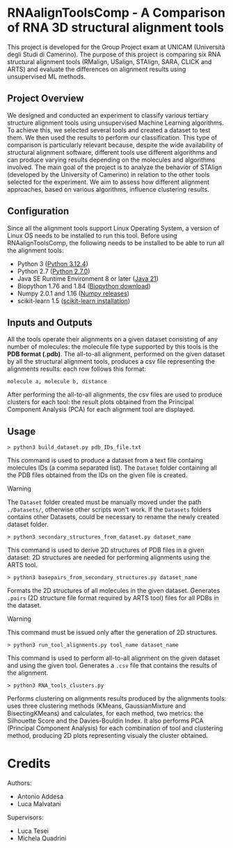 # RNAalignToolsComp - A Comparison of RNA 3D structural alignment tools

This project is developed for the Group Project exam at UNICAM (Università degli Studi di Camerino). The purpose of this project is comparing six RNA structural alignment tools (RMalign, USalign, STAlign, SARA, CLICK and ARTS) and evaluate the differences on alignment results using unsupervised ML methods.

## Project Overview

We designed and conducted an experiment to classify various tertiary structure alignment tools using unsupervised Machine Learning algorithms. To achieve this, we selected several tools and created a dataset to test them. We then used the results to perform our classification. This type of comparison is particularly relevant because, despite the wide availability of structural alignment software, different tools use different algorithms and can produce varying results depending on the molecules and algorithms involved. The main goal of the project is to analyze the behavior of STAlign (developed by the University of Camerino) in relation to the other tools selected for the experiment. We aim to assess how different alignment approaches, based on various algorithms, influence clustering results.

## Configuration

Since all the alignment tools support Linux Operating System, a version of Linux OS needs to be installed to run this tool.
Before using RNAalignToolsComp, the following needs to be installed to be able to run all the alignment tools:

- Python 3 ([Python 3.12.4](https://www.python.org/downloads/release/python-3124/))
- Python 2.7 ([Python 2.7.0](https://www.python.org/download/releases/2.7/))
- Java SE Runtime Environment 8 or later ([Java 21](https://www.oracle.com/it/java/technologies/downloads/#java21))
- Biopython 1.76 and 1.84 ([Biopython download](https://biopython.org/wiki/Download))
- Numpy 2.0.1 and 1.16 ([Numpy releases](https://numpy.org/doc/stable/release.html))
- scikit-learn 1.5 ([scikit-learn installation](https://scikit-learn.org/stable/install.html#install-official-release))

## Inputs and Outputs

All the tools operate their alignments on a given dataset consisting of any number of molecules: the molecule file type supported by this tools is the **PDB format (.pdb)**.
The all-to-all alignment, performed on the given dataset by all the structural alignment tools, produces a csv file representing the alignments results: each row follows this format: 
```
molecule a, molecule b, distance
```
After performing the all-to-all alignments, the csv files are used to produce clusters for each tool: the result plots obtained from the Principal Component Analysis (PCA) for each alignment tool are displayed.

## Usage
```
> python3 build_dataset.py pdb_IDs_file.txt
```

This command is used to produce a dataset from a text file containg molecules IDs (a comma separated list). The `Dataset` folder containing all the PDB files obtained from the IDs on the given file is created.

> [!WARNING]
> The `Dataset` folder created must be manually moved under the path `./Datasets/`, otherwise other scripts won't work. If the `Datasets` folders contains other Datasets, could be necessary to rename the newly created dataset folder.

```
> python3 secondary_structures_from_dataset.py dataset_name
```

This command is used to derive 2D structures of PDB files in a given dataset: 2D structures are needed for performing alignments using the ARTS tool.

```
> python3 basepairs_from_secondary_structures.py dataset_name
```

Formats the 2D structures of all molecules in the given dataset. Generates `.pairs` (2D structure file format required by ARTS tool) files for all PDBs in the dataset.

> [!WARNING]
> This command must be issued only after the generation of 2D structures.

```
> python3 run_tool_alignments.py tool_name dataset_name
```

This command is used to perform all-to-all alignment on the given dataset and using the given tool. Generates a `.csv` file that contains the results of the alignment.

```
> python3 RNA_tools_clusters.py
```

Performs clustering on alignments results produced by the alignments tools: uses three clustering methods (KMeans, GaussianMixture and BisectingKMeans) and calculates, for each method, two metrics: the Silhouette Score and the Davies-Bouldin Index. It also performs PCA (Principal Component Analysis) for each combination of tool and clustering method, producing 2D plots representing visualy the cluster obtained.

# Credits

Authors:
- Antonio Addesa
- Luca Malvatani

Supervisors:
- Luca Tesei
- Michela Quadrini
